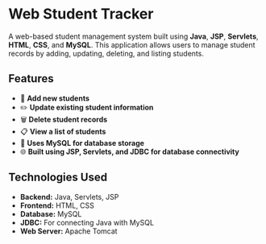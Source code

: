 # Web Student Tracker

A web-based student management system built using **Java**, **JSP**, **Servlets**, **HTML**, **CSS**, and **MySQL**. This application allows users to manage student records by adding, updating, deleting, and listing students.

## Features
- 📌 **Add new students**
- ✏️ **Update existing student information**
- 🗑️ **Delete student records**
- 📋 **View a list of students**
- 🔗 **Uses MySQL for database storage**
- 🌐 **Built using JSP, Servlets, and JDBC for database connectivity**

## Technologies Used
- **Backend:** Java, Servlets, JSP
- **Frontend:** HTML, CSS
- **Database:** MySQL
- **JDBC:** For connecting Java with MySQL
- **Web Server:** Apache Tomcat
